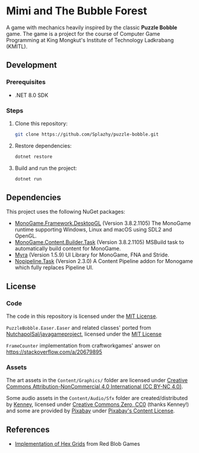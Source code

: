 # Mimi and The Bubble Forest

A game with mechanics heavily inspired by the classic **Puzzle Bobble** game. The game is a project for the course of Computer Game Programming at King Mongkut's Institute of Technology Ladkrabang (KMITL).

## Development

### Prerequisites

- .NET 8.0 SDK

### Steps

1. Clone this repository:
   ```bash
   git clone https://github.com/Splazhy/puzzle-bobble.git
   ```
2. Restore dependencies:
   ```bash
   dotnet restore
   ```
3. Build and run the project:
   ```bash
   dotnet run
   ```

## Dependencies

This project uses the following NuGet packages:

- [MonoGame.Framework.DesktopGL](https://www.nuget.org/packages/MonoGame.Framework.DesktopGL) (Version 3.8.2.1105) The MonoGame runtime supporting Windows, Linux and macOS using SDL2 and OpenGL.
- [MonoGame.Content.Builder.Task](https://www.nuget.org/packages/MonoGame.Content.Builder.Task) (Version 3.8.2.1105) MSBuild task to automatically build content for MonoGame.
- [Myra](https://www.nuget.org/packages/Myra) (Version 1.5.9) UI Library for MonoGame, FNA and Stride.
- [Nopipeline.Task](https://www.nuget.org/packages/Nopipeline.Task) (Version 2.3.0) A Content Pipeline addon for Monogame which fully replaces Pipeline UI.

## License

### Code
The code in this repository is licensed under the [MIT License](./LICENSE).

`PuzzleBobble.Easer.Easer` and related classes' ported from [NutchapolSal/javagameproject](https://github.com/NutchapolSal/javagameproject/blob/main/Tetris/data/easer/Easer.java), licensed under the [MIT License](https://github.com/NutchapolSal/javagameproject/blob/main/LICENSE)

`FrameCounter` implementation from craftworkgames' answer on https://stackoverflow.com/a/20679895

### Assets
The art assets in the `Content/Graphics/` folder are licensed under [Creative Commons Attribution-NonCommercial 4.0 International (CC BY-NC 4.0)](./Content/Graphics/LICENSE).

Some audio assets in the `Content/Audio/Sfx` folder are created/distributed by [Kenney](www.kenney.nl), licensed under [Creative Commons Zero, CC0](http://creativecommons.org/publicdomain/zero/1.0/) (thanks Kenney!) and some are provided by [Pixabay](https://pixabay.com/) under [Pixabay's Content License](https://pixabay.com/th/service/license-summary/).

## References

- [Implementation of Hex Grids](https://www.redblobgames.com/grids/hexagons/implementation.html) from Red Blob Games
